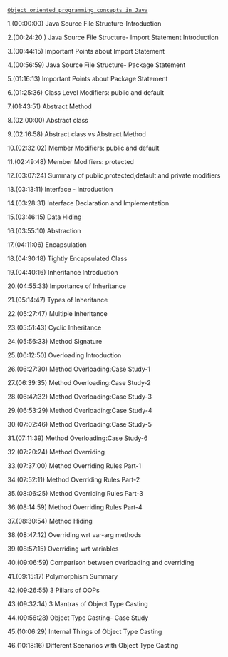 [`Object oriented programming concepts in Java`](https://youtu.be/5NQjLBuNL0I?si=Mz_oEmPkTw6HhBhc)

1.(00:00:00) Java Source File Structure-Introduction

2.(00:24:20 ) Java Source File Structure- Import Statement Introduction

3.(00:44:15) Important Points about Import Statement

4.(00:56:59) Java Source File Structure- Package Statement

5.(01:16:13) Important Points about Package Statement

6.(01:25:36) Class Level Modifiers: public and default

7.(01:43:51) Abstract Method

8.(02:00:00) Abstract class

9.(02:16:58) Abstract class vs Abstract Method

10.(02:32:02) Member Modifiers: public and default

11.(02:49:48) Member Modifiers: protected

12.(03:07:24) Summary of public,protected,default and private modifiers

13.(03:13:11) Interface - Introduction

14.(03:28:31) Interface Declaration and Implementation

15.(03:46:15) Data Hiding

16.(03:55:10) Abstraction

17.(04:11:06) Encapsulation

18.(04:30:18) Tightly Encapsulated Class

19.(04:40:16) Inheritance Introduction

20.(04:55:33) Importance of Inheritance

21.(05:14:47) Types of Inheritance

22.(05:27:47) Multiple Inheritance

23.(05:51:43) Cyclic Inheritance

24.(05:56:33) Method Signature

25.(06:12:50) Overloading Introduction

26.(06:27:30) Method Overloading:Case Study-1

27.(06:39:35) Method Overloading:Case Study-2

28.(06:47:32) Method Overloading:Case Study-3

29.(06:53:29) Method Overloading:Case Study-4

30.(07:02:46) Method Overloading:Case Study-5

31.(07:11:39) Method Overloading:Case Study-6

32.(07:20:24) Method Overriding

33.(07:37:00) Method Overriding Rules Part-1

34.(07:52:11) Method Overriding Rules Part-2

35.(08:06:25) Method Overriding Rules Part-3

36.(08:14:59) Method Overriding Rules Part-4

37.(08:30:54) Method Hiding

38.(08:47:12) Overriding wrt var-arg methods

39.(08:57:15) Overriding wrt variables

40.(09:06:59) Comparison between overloading and overriding

41.(09:15:17) Polymorphism Summary

42.(09:26:55) 3 Pillars of OOPs

43.(09:32:14) 3 Mantras of Object Type Casting

44.(09:56:28) Object Type Casting- Case Study

45.(10:06:29) Internal Things of Object Type Casting

46.(10:18:16) Different Scenarios with Object Type Casting
